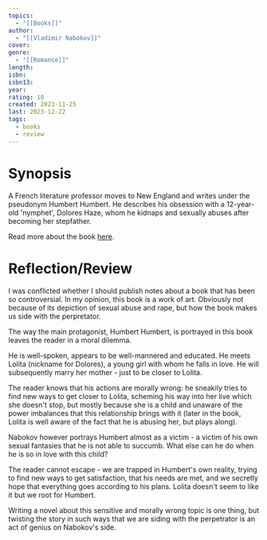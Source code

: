 ```yaml
---
topics:
  - "[[Books]]"
author:
  - "[[Vladimir Nabokov]]"
cover: 
genre:
  - "[[Romance]]"
length: 
isbn: 
isbn13: 
year: 
rating: 10
created: 2023-11-25
last: 2023-12-22
tags:
  - books
  - review
---
```

# Synopsis

A French literature professor moves to New England and writes under the pseudonym Humbert Humbert. He describes his obsession with a 12-year-old 'nymphet', Dolores Haze, whom he kidnaps and sexually abuses after becoming her stepfather. 

Read more about the book [here](https://en.wikipedia.org/wiki/Lolita#Plot).

# Reflection/Review

I was conflicted whether I should publish notes about a book that has been so controversial. In my opinion, this book is a work of art. Obviously not because of its depiction of sexual abuse and rape, but how the book makes us side with the perpretator. 

The way the main protagonist, Humbert Humbert, is portrayed in this book leaves the reader in a moral dilemma. 

He is well-spoken, appears to be well-mannered and educated. He meets Lolita (nickname for Dolores), a young girl with whom he falls in love. He will subsequently marry her mother - just to be closer to Lolita. 

The reader knows that his actions are morally wrong: he sneakily tries to find new ways to get closer to Lolita, scheming his way into her live which she doesn't stop, but mostly because she is a child and unaware of the power imbalances that this relationship brings with it (later in the book, Lolita is well aware of the fact that he is abusing her, but plays along). 

Nabokov however portrays Humbert almost as a victim - a victim of his own sexual fantasies that he is not able to succumb. What else can he do when he is so in love with this child?

The reader cannot escape - we are trapped in Humbert's own reality, trying to find new ways to get satisfaction, that his needs are met, and we secretly hope that everything goes according to his plans. Lolita doesn't seem to like it but we root for Humbert.

Writing a novel about this sensitive and morally wrong topic is one thing, but twisting the story in such ways that we are siding with the perpetrator is an act of genius on Nabokov's side. 